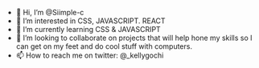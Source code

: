 - 👋 Hi, I’m @Siimple-c
- 👀 I’m interested in CSS, JAVASCRIPT. REACT
- 🌱 I’m currently learning CSS & JAVASCRIPT
- 💞️ I’m looking to collaborate on projects that will help hone my skills so I can get on my feet and do cool stuff with computers.
- 📫 How to reach me on twitter:  @_kellygochi

<!---
Siimple-c/Siimple-c is a ✨ special ✨ repository because its `README.md` (this file) appears on your GitHub profile.
You can click the Preview link to take a look at your changes.
--->
